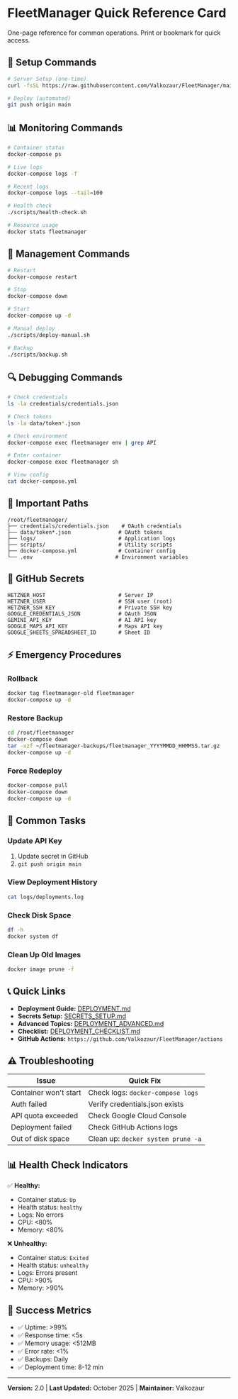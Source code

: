# FleetManager Quick Reference Card

One-page reference for common operations. Print or bookmark for quick access.

## 🚀 Setup Commands

```bash
# Server Setup (one-time)
curl -fsSL https://raw.githubusercontent.com/Valkozaur/FleetManager/main/scripts/setup-server.sh | bash

# Deploy (automated)
git push origin main
```

## 📊 Monitoring Commands

```bash
# Container status
docker-compose ps

# Live logs
docker-compose logs -f

# Recent logs
docker-compose logs --tail=100

# Health check
./scripts/health-check.sh

# Resource usage
docker stats fleetmanager
```

## 🔧 Management Commands

```bash
# Restart
docker-compose restart

# Stop
docker-compose down

# Start
docker-compose up -d

# Manual deploy
./scripts/deploy-manual.sh

# Backup
./scripts/backup.sh
```

## 🔍 Debugging Commands

```bash
# Check credentials
ls -la credentials/credentials.json

# Check tokens
ls -la data/token*.json

# Check environment
docker-compose exec fleetmanager env | grep API

# Enter container
docker-compose exec fleetmanager sh

# View config
cat docker-compose.yml
```

## 📁 Important Paths

```
/root/fleetmanager/
├── credentials/credentials.json    # OAuth credentials
├── data/token*.json               # OAuth tokens
├── logs/                          # Application logs
├── scripts/                       # Utility scripts
├── docker-compose.yml             # Container config
└── .env                          # Environment variables
```

## 🔐 GitHub Secrets

```
HETZNER_HOST                       # Server IP
HETZNER_USER                       # SSH user (root)
HETZNER_SSH_KEY                    # Private SSH key
GOOGLE_CREDENTIALS_JSON            # OAuth JSON
GEMINI_API_KEY                     # AI API key
GOOGLE_MAPS_API_KEY                # Maps API key
GOOGLE_SHEETS_SPREADSHEET_ID       # Sheet ID
```

## ⚡ Emergency Procedures

### Rollback
```bash
docker tag fleetmanager-old fleetmanager
docker-compose up -d
```

### Restore Backup
```bash
cd /root/fleetmanager
docker-compose down
tar -xzf ~/fleetmanager-backups/fleetmanager_YYYYMMDD_HHMMSS.tar.gz
docker-compose up -d
```

### Force Redeploy
```bash
docker-compose pull
docker-compose down
docker-compose up -d
```

## 🔄 Common Tasks

### Update API Key
1. Update secret in GitHub
2. `git push origin main`

### View Deployment History
```bash
cat logs/deployments.log
```

### Check Disk Space
```bash
df -h
docker system df
```

### Clean Up Old Images
```bash
docker image prune -f
```

## 📞 Quick Links

- **Deployment Guide:** [DEPLOYMENT.md](./DEPLOYMENT.md)
- **Secrets Setup:** [SECRETS_SETUP.md](./SECRETS_SETUP.md)
- **Advanced Topics:** [DEPLOYMENT_ADVANCED.md](./DEPLOYMENT_ADVANCED.md)
- **Checklist:** [DEPLOYMENT_CHECKLIST.md](./DEPLOYMENT_CHECKLIST.md)
- **GitHub Actions:** `https://github.com/Valkozaur/FleetManager/actions`

## ⚠️ Troubleshooting

| Issue | Quick Fix |
|-------|-----------|
| Container won't start | Check logs: `docker-compose logs` |
| Auth failed | Verify credentials.json exists |
| API quota exceeded | Check Google Cloud Console |
| Deployment failed | Check GitHub Actions logs |
| Out of disk space | Clean up: `docker system prune -a` |

## 📊 Health Check Indicators

✅ **Healthy:**
- Container status: `Up`
- Health status: `healthy`
- Logs: No errors
- CPU: <80%
- Memory: <80%

❌ **Unhealthy:**
- Container status: `Exited`
- Health status: `unhealthy`
- Logs: Errors present
- CPU: >90%
- Memory: >90%

## 🎯 Success Metrics

- ✅ Uptime: >99%
- ✅ Response time: <5s
- ✅ Memory usage: <512MB
- ✅ Error rate: <1%
- ✅ Backups: Daily
- ✅ Deployment time: 8-12 min

---

**Version:** 2.0 | **Last Updated:** October 2025 | **Maintainer:** Valkozaur
